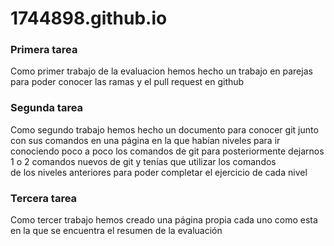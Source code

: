 # 1744898.github.io

<h3>Primera tarea</h3>
<p>Como primer trabajo de la evaluacion hemos hecho un trabajo en parejas para poder conocer las ramas y el pull request en github</p>

<h3>Segunda tarea</h3>
<p>Como segundo trabajo hemos hecho un documento para conocer git junto con sus comandos en una página en la que habían niveles para ir <br>
conociendo poco a poco los comandos de git para posteriormente dejarnos 1 o 2 comandos nuevos de git y tenías que utilizar los comandos <br>
de los niveles anteriores para poder completar el ejercicio de cada nivel</p>


<h3>Tercera tarea</h3>
<p>Como tercer trabajo hemos creado una página propia cada uno como esta en la que se encuentra el resumen de la evaluación</p>
